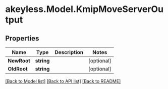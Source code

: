 # akeyless.Model.KmipMoveServerOutput

## Properties

Name | Type | Description | Notes
------------ | ------------- | ------------- | -------------
**NewRoot** | **string** |  | [optional] 
**OldRoot** | **string** |  | [optional] 

[[Back to Model list]](../README.md#documentation-for-models) [[Back to API list]](../README.md#documentation-for-api-endpoints) [[Back to README]](../README.md)

